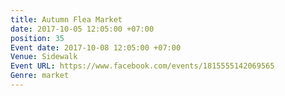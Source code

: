 ```yaml
---
title: Autumn Flea Market
date: 2017-10-05 12:05:00 +07:00
position: 35
Event date: 2017-10-08 12:05:00 +07:00
Venue: Sidewalk
Event URL: https://www.facebook.com/events/1815555142069565
Genre: market
---
```


